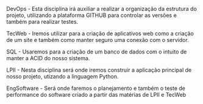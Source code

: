 DevOps - Esta disciplina irá auxiliar a realizar a organização da estrutura do projeto, utilizando a plataforma GITHUB para 
controlar as versões e também para realizar testes.  

TecWeb - Iremos utilizar para a criação de aplicativos web como a criação de um site e também como manter seguro uma conexão com o 
servidor.  

SQL - Usaremos para a criação de um banco de dados com o intuito de manter a ACID do nosso sistema.  

LPII - Nesta disciplina será onde iremos construir a aplicação principal de nosso projeto, utizando a linguagem Python.  

EngSoftware - Será onde faremos o planejamento e também o teste de performance do software criado a partir das matérias de LPII e TecWeb  

